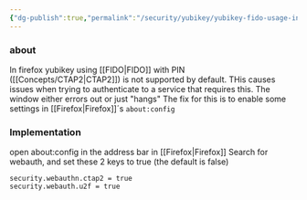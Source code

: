 ```yaml
---
{"dg-publish":true,"permalink":"/security/yubikey/yubikey-fido-usage-in-firefox/","tags":["public"],"noteIcon":"1","created":"2023-08-15T14:20:13.000+02:00","updated":"2023-04-24T15:27:16.000+02:00"}
---
```



### about
In firefox yubikey using [[FIDO\|FIDO]] with PIN ([[Concepts/CTAP2\|CTAP2]]) is not supported by default.
THis causes issues when trying to authenticate to a service that requires this.
The window either errors out or just "hangs"
The fix for this is to enable some settings in [[Firefox\|Firefox]]´s `about:config`

### Implementation

open about:config in the address bar in [[Firefox\|Firefox]]
Search for webauth, and set these 2 keys to true (the default is false)
```
security.webauthn.ctap2 = true
security.webauth.u2f = true
```

